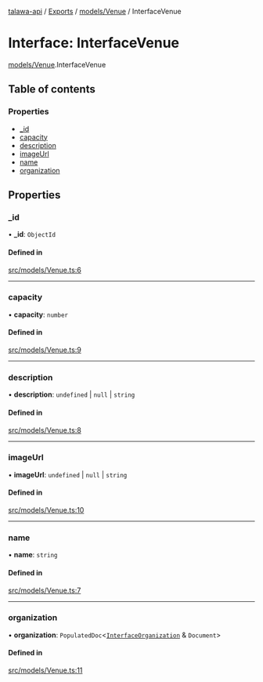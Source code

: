 [talawa-api](../README.md) / [Exports](../modules.md) / [models/Venue](../modules/models_Venue.md) / InterfaceVenue

# Interface: InterfaceVenue

[models/Venue](../modules/models_Venue.md).InterfaceVenue

## Table of contents

### Properties

- [\_id](models_Venue.InterfaceVenue.md#_id)
- [capacity](models_Venue.InterfaceVenue.md#capacity)
- [description](models_Venue.InterfaceVenue.md#description)
- [imageUrl](models_Venue.InterfaceVenue.md#imageurl)
- [name](models_Venue.InterfaceVenue.md#name)
- [organization](models_Venue.InterfaceVenue.md#organization)

## Properties

### \_id

• **\_id**: `ObjectId`

#### Defined in

[src/models/Venue.ts:6](https://github.com/PalisadoesFoundation/talawa-api/blob/095495b/src/models/Venue.ts#L6)

___

### capacity

• **capacity**: `number`

#### Defined in

[src/models/Venue.ts:9](https://github.com/PalisadoesFoundation/talawa-api/blob/095495b/src/models/Venue.ts#L9)

___

### description

• **description**: `undefined` \| ``null`` \| `string`

#### Defined in

[src/models/Venue.ts:8](https://github.com/PalisadoesFoundation/talawa-api/blob/095495b/src/models/Venue.ts#L8)

___

### imageUrl

• **imageUrl**: `undefined` \| ``null`` \| `string`

#### Defined in

[src/models/Venue.ts:10](https://github.com/PalisadoesFoundation/talawa-api/blob/095495b/src/models/Venue.ts#L10)

___

### name

• **name**: `string`

#### Defined in

[src/models/Venue.ts:7](https://github.com/PalisadoesFoundation/talawa-api/blob/095495b/src/models/Venue.ts#L7)

___

### organization

• **organization**: `PopulatedDoc`\<[`InterfaceOrganization`](models_Organization.InterfaceOrganization.md) & `Document`\>

#### Defined in

[src/models/Venue.ts:11](https://github.com/PalisadoesFoundation/talawa-api/blob/095495b/src/models/Venue.ts#L11)
